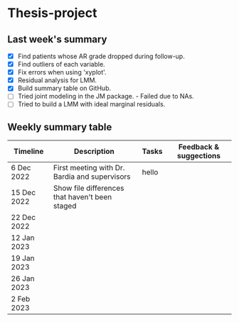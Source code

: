 # Thesis-project

## Last week's summary

- [x] Find patients whose AR grade dropped during follow-up.
- [x] Find outliers of each variable.
- [x] Fix errors when using 'xyplot'.
- [x] Residual analysis for LMM.
- [x] Build summary table on GitHub.
- [ ] Tried joint modeling in the JM package. - Failed due to NAs.
- [ ] Tried to build a LMM with ideal marginal residuals.

## Weekly summary table

| Timeline | Description | Tasks | Feedback & suggections |
| --- | --- | --- | --- |
| 6 Dec 2022 | First meeting with Dr. Bardia and supervisors | hello |
| 15 Dec 2022 | Show file differences that haven't been staged |
| 22 Dec 2022 | | |
| 12 Jan 2023 | | |
| 19 Jan 2023 | | |
| 26 Jan 2023 | | |
| 2 Feb 2023 | | |

